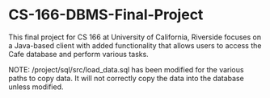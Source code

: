 # CS-166-DBMS-Final-Project
This final project for CS 166 at University of California, Riverside focuses on a Java-based client with added functionality that allows users to access the Cafe database and perform various tasks.



NOTE: /project/sql/src/load_data.sql has been modified for the various paths to copy data. It will not correctly copy the data into the database unless modified.
